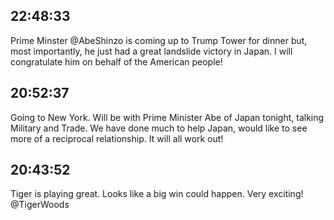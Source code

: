 ## 22:48:33
Prime Minster @AbeShinzo is coming up to Trump Tower for dinner but, most importantly, he just had a great landslide victory in Japan. I will congratulate him on behalf of the American people!
## 20:52:37
Going to New York. Will be with Prime Minister Abe of Japan tonight, talking Military and Trade. We have done much to help Japan, would like to see more of a reciprocal relationship. It will all work out!
## 20:43:52
Tiger is playing great. Looks like a big win could happen. Very exciting! @TigerWoods
